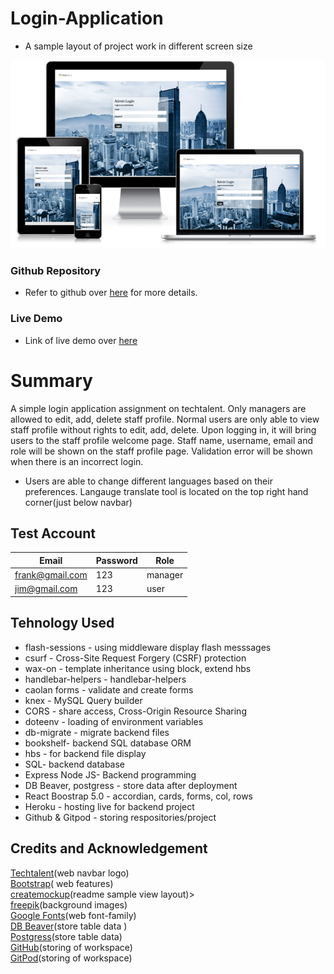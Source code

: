 # Login-Application

* A sample layout of project work in different screen size

![Web_view](./public/images/loginpage.png)

### Github Repository
- Refer to github over [here](https://github.com/xunne899/dxc-login-assign) for more details.


### Live Demo
- Link of live demo over [here](https://tech-talent-22.herokuapp.com/)

# Summary
A simple login application assignment on techtalent. Only managers are allowed to edit, add, delete staff profile. Normal users are only able to view staff profile without rights to edit, add, delete. Upon logging in, it will bring users to the staff profile welcome page.
Staff name, username, email and role will be shown on the staff profile page.
Validation error will be shown when there is an incorrect login.

* Users are able to change different languages based on their preferences. Langauge translate tool is located on the top right hand corner(just below navbar)

## Test Account

| Email              | Password |   Role  |
| ------------------ | -------- | --------|
| frank@gmail.com    | 123      | manager |
| jim@gmail.com      | 123      | user    |

## Tehnology Used 

- flash-sessions - using middleware display flash messsages
- csurf - Cross-Site Request Forgery (CSRF) protection
- wax-on - template inheritance using block, extend hbs
- handlebar-helpers - handlebar-helpers
- caolan forms - validate and create forms
- knex - MySQL Query builder
- CORS - share access, Cross-Origin Resource Sharing 
- doteenv - loading of environment variables
- db-migrate - migrate backend files
- bookshelf- backend SQL database ORM
- hbs - for backend file display
- SQL- backend database
- Express Node JS- Backend programming
- DB Beaver, postgress - store data after deployment
- React Boostrap 5.0 - accordian, cards, forms, col, rows 
- Heroku - hosting live for backend project
- Github & Gitpod - storing respositories/project


## Credits and Acknowledgement

[Techtalent](https://www.sunderlandsoftwarecity.com/event/tech-talent-2018/tech-talent-logo/)(web navbar logo)<br>
[Bootstrap](https://getbootstrap.com/docs/5.0/getting-started/introduction/)( web features) <br>
[createmockup](https://www.createmockup.com/generate/)(readme sample view layout)><br>
[freepik](https://www.freepik.com/)(background images)<br>
[Google Fonts](https://fonts.google.com/)(web font-family)<br>
[DB Beaver](https://dbeaver.io/)(store table data )<br>
[Postgress](https://www.postgresql.org/)(store table data)<br>
[GitHub](https://github.com/)(storing of workspace)<br>
[GitPod](https://gitpod.io/workspaces)(storing of workspace)<br>
